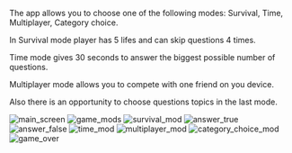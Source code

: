 The app allows you to choose one of the following modes: 
Survival, Time, 
Multiplayer, 
Category choice.

In Survival mode player has 5 lifes and can skip questions 4 times. 

Time mode gives 30 seconds to answer the biggest possible number of questions.

Multiplayer mode allows you to compete with one friend on you device.

Also there is an opportunity to choose questions topics in the last mode.

![main_screen](https://user-images.githubusercontent.com/34740989/36920566-bd89eb42-1e69-11e8-8138-dbefabb3b3da.png)
![game_mods](https://user-images.githubusercontent.com/34740989/36920567-bea2e7fe-1e69-11e8-999b-10a13782bf37.png)
![survival_mod](https://user-images.githubusercontent.com/34740989/36920568-bf73cf18-1e69-11e8-9d22-deb2a4e09178.png)
![answer_true](https://user-images.githubusercontent.com/34740989/36920569-c073d386-1e69-11e8-8e07-831fd4942b62.png)
![answer_false](https://user-images.githubusercontent.com/34740989/36920574-c1ef26a2-1e69-11e8-8a42-4ad9753a7db1.png)
![time_mod](https://user-images.githubusercontent.com/34740989/36920576-c30444b4-1e69-11e8-9eae-8cf6f0be90cf.png)
![multiplayer_mod](https://user-images.githubusercontent.com/34740989/36920577-c3df118e-1e69-11e8-9a73-8fb9247a180e.png)
![category_choice_mod](https://user-images.githubusercontent.com/34740989/36920578-c4d14648-1e69-11e8-8422-d50e87b51ca6.png)
![game_over](https://user-images.githubusercontent.com/34740989/36920587-c9e80720-1e69-11e8-84f2-f698f5d1375e.png)
